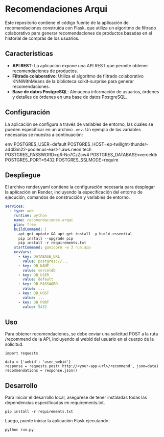 # Recomendaciones Arqui

Este repositorio contiene el código fuente de la aplicación de recomendaciones construida con Flask, que utiliza un algoritmo de filtrado colaborativo para generar recomendaciones de productos basadas en el historial de compras de los usuarios.

## Características

- **API REST**: La aplicación expone una API REST que permite obtener recomendaciones de productos.
- **Filtrado colaborativo**: Utiliza el algoritmo de filtrado colaborativo KNNWithMeans de la biblioteca scikit-surprise para generar recomendaciones.
- **Base de datos PostgreSQL**: Almacena información de usuarios, órdenes y detalles de órdenes en una base de datos PostgreSQL.

## Configuración
La aplicación se configura a través de variables de entorno, las cuales se pueden especificar en un archivo `.env`. Un ejemplo de las variables necesarias se muestra a continuación:

env
POSTGRES_USER=default
POSTGRES_HOST=ep-twilight-thunder-a44l3m22-pooler.us-east-1.aws.neon.tech
POSTGRES_PASSWORD=gRrNo7CzZcw4
POSTGRES_DATABASE=verceldb
POSTGRES_PORT=5432
POSTGRES_SSLMODE=require


## Despliegue
El archivo render.yaml contiene la configuración necesaria para desplegar la aplicación en Render, incluyendo la especificación del entorno de ejecución, comandos de construcción y variables de entorno.
```yaml
services:
  - type: web
    runtime: python
    name: recomendaciones-arqui
    plan: free
    buildCommand: |
      apt-get update && apt-get install -y build-essential
      pip install --upgrade pip
      pip install -r requirements.txt
    startCommand: gunicorn -w 3 run:app
    envVars:
      - key: DATABASE_URL
        value: postgres://...
      - key: DB_NAME
        value: verceldb
      - key: DB_USER
        value: default
      - key: DB_PASSWORD
        value: ...
      - key: DB_HOST
        value: ...
      - key: DB_PORT
        value: 5432
```
## Uso
Para obtener recomendaciones, se debe enviar una solicitud POST a la ruta /recommend de la API, incluyendo el webid del usuario en el cuerpo de la solicitud.
```
import requests

data = {'webid': 'user_webid'}
response = requests.post('http://<your-app-url>/recommend', json=data)
recommendations = response.json()
```
## Desarrollo
Para iniciar el desarrollo local, asegúrese de tener instaladas todas las dependencias especificadas en requirements.txt.
```
pip install -r requirements.txt
```
Luego, puede iniciar la aplicación Flask ejecutando:
```
python run.py
```

